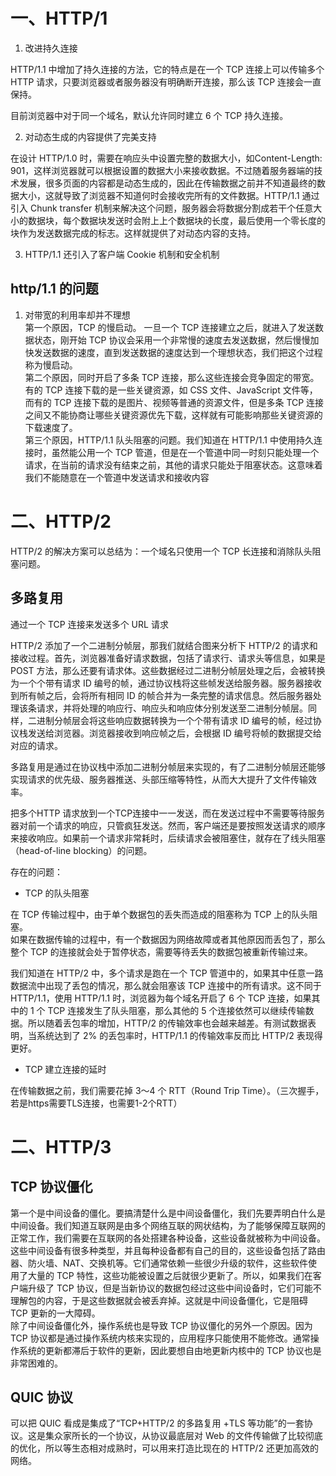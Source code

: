 # 一、HTTP/1

1. 改进持久连接

HTTP/1.1 中增加了持久连接的方法，它的特点是在一个 TCP 连接上可以传输多个 HTTP 请求，只要浏览器或者服务器没有明确断开连接，那么该 TCP 连接会一直保持。

目前浏览器中对于同一个域名，默认允许同时建立 6 个 TCP 持久连接。

2. 对动态生成的内容提供了完美支持  

在设计 HTTP/1.0 时，需要在响应头中设置完整的数据大小，如Content-Length: 901，这样浏览器就可以根据设置的数据大小来接收数据。不过随着服务器端的技术发展，很多页面的内容都是动态生成的，因此在传输数据之前并不知道最终的数据大小，这就导致了浏览器不知道何时会接收完所有的文件数据。HTTP/1.1 通过引入 Chunk transfer 机制来解决这个问题，服务器会将数据分割成若干个任意大小的数据块，每个数据块发送时会附上上个数据块的长度，最后使用一个零长度的块作为发送数据完成的标志。这样就提供了对动态内容的支持。

3. HTTP/1.1 还引入了客户端 Cookie 机制和安全机制


## http/1.1 的问题

1. 对带宽的利用率却并不理想  
第一个原因，TCP 的慢启动。 一旦一个 TCP 连接建立之后，就进入了发送数据状态，刚开始 TCP 协议会采用一个非常慢的速度去发送数据，然后慢慢加快发送数据的速度，直到发送数据的速度达到一个理想状态，我们把这个过程称为慢启动。  
第二个原因，同时开启了多条 TCP 连接，那么这些连接会竞争固定的带宽。  
有的 TCP 连接下载的是一些关键资源，如 CSS 文件、JavaScript 文件等，而有的 TCP 连接下载的是图片、视频等普通的资源文件，但是多条 TCP 连接之间又不能协商让哪些关键资源优先下载，这样就有可能影响那些关键资源的下载速度了。  
第三个原因，HTTP/1.1 队头阻塞的问题。我们知道在 HTTP/1.1 中使用持久连接时，虽然能公用一个 TCP 管道，但是在一个管道中同一时刻只能处理一个请求，在当前的请求没有结束之前，其他的请求只能处于阻塞状态。这意味着我们不能随意在一个管道中发送请求和接收内容

# 二、HTTP/2
HTTP/2 的解决方案可以总结为：一个域名只使用一个 TCP 长连接和消除队头阻塞问题。
## 多路复用
通过一个 TCP 连接来发送多个 URL 请求
 
HTTP/2 添加了一个二进制分帧层，那我们就结合图来分析下 HTTP/2 的请求和接收过程。首先，浏览器准备好请求数据，包括了请求行、请求头等信息，如果是 POST 方法，那么还要有请求体。这些数据经过二进制分帧层处理之后，会被转换为一个个带有请求 ID 编号的帧，通过协议栈将这些帧发送给服务器。服务器接收到所有帧之后，会将所有相同 ID 的帧合并为一条完整的请求信息。然后服务器处理该条请求，并将处理的响应行、响应头和响应体分别发送至二进制分帧层。同样，二进制分帧层会将这些响应数据转换为一个个带有请求 ID 编号的帧，经过协议栈发送给浏览器。浏览器接收到响应帧之后，会根据 ID 编号将帧的数据提交给对应的请求。

多路复用是通过在协议栈中添加二进制分帧层来实现的，有了二进制分帧层还能够实现请求的优先级、服务器推送、头部压缩等特性，从而大大提升了文件传输效率。


把多个HTTP 请求放到一个TCP连接中一一发送，而在发送过程中不需要等待服务器对前一个请求的响应，只管疯狂发送。然而，客户端还是要按照发送请求的顺序来接收响应。如果前一个请求非常耗时，后续请求会被阻塞住，就存在了线头阻塞（head-of-line blocking）的问题。

存在的问题：  
* TCP 的队头阻塞 

在 TCP 传输过程中，由于单个数据包的丢失而造成的阻塞称为 TCP 上的队头阻塞。   
如果在数据传输的过程中，有一个数据因为网络故障或者其他原因而丢包了，那么整个 TCP 的连接就会处于暂停状态，需要等待丢失的数据包被重新传输过来。

我们知道在 HTTP/2 中，多个请求是跑在一个 TCP 管道中的，如果其中任意一路数据流中出现了丢包的情况，那么就会阻塞该 TCP 连接中的所有请求。这不同于 HTTP/1.1，使用 HTTP/1.1 时，浏览器为每个域名开启了 6 个 TCP 连接，如果其中的 1 个 TCP 连接发生了队头阻塞，那么其他的 5 个连接依然可以继续传输数据。所以随着丢包率的增加，HTTP/2 的传输效率也会越来越差。有测试数据表明，当系统达到了 2% 的丢包率时，HTTP/1.1 的传输效率反而比 HTTP/2 表现得更好。
* TCP 建立连接的延时

在传输数据之前，我们需要花掉 3～4 个 RTT（Round Trip Time）。（三次握手，若是https需要TLS连接，也需要1-2个RTT）
# 二、HTTP/3

## TCP 协议僵化

第一个是中间设备的僵化。要搞清楚什么是中间设备僵化，我们先要弄明白什么是中间设备。我们知道互联网是由多个网络互联的网状结构，为了能够保障互联网的正常工作，我们需要在互联网的各处搭建各种设备，这些设备就被称为中间设备。这些中间设备有很多种类型，并且每种设备都有自己的目的，这些设备包括了路由器、防火墙、NAT、交换机等。它们通常依赖一些很少升级的软件，这些软件使用了大量的 TCP 特性，这些功能被设置之后就很少更新了。所以，如果我们在客户端升级了 TCP 协议，但是当新协议的数据包经过这些中间设备时，它们可能不理解包的内容，于是这些数据就会被丢弃掉。这就是中间设备僵化，它是阻碍 TCP 更新的一大障碍。  
除了中间设备僵化外，操作系统也是导致 TCP 协议僵化的另外一个原因。因为 TCP 协议都是通过操作系统内核来实现的，应用程序只能使用不能修改。通常操作系统的更新都滞后于软件的更新，因此要想自由地更新内核中的 TCP 协议也是非常困难的。

## QUIC 协议
可以把 QUIC 看成是集成了“TCP+HTTP/2 的多路复用 +TLS 等功能”的一套协议。这是集众家所长的一个协议，从协议最底层对 Web 的文件传输做了比较彻底的优化，所以等生态相对成熟时，可以用来打造比现在的 HTTP/2 还更加高效的网络。
